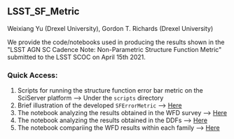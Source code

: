 ## LSST_SF_Metric
Weixiang Yu (Drexel University), Gordon T. Richards (Drexel University)

We provide the code/notebooks used in producing the results shown in the "LSST AGN SC Cadence Note: Non-Parametric Structure Function Metric" submitted to the LSST SCOC on April 15th 2021. 

### Quick Access:
1. Scripts for running the structure function error bar metric on the SciServer platform --> Under the `scripts` directory
2. Brief illustration of the developed `SFErrorMetric` --> [Here](./notebooks/00_SFErrorMetric.ipynb)
3. The notebook analyzing the results obtained in the WFD survey --> [Here](./notebooks/02_Analyze_WFD.ipynb)
4. The notebook analyzing the results obtained in the DDFs --> [Here](./notebooks/03_Analyze_DDF.ipynb)
5. The notebook compariing the WFD results within each family --> [Here](./notebooks/04_WFD_Family.ipynb)
